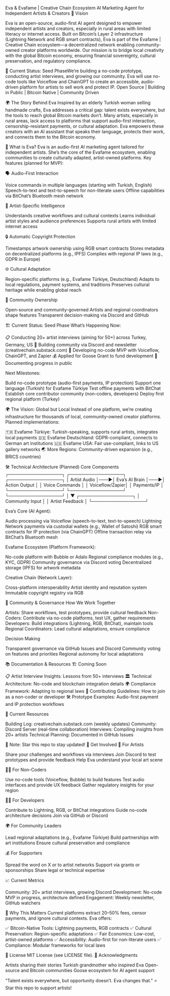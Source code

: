 Eva & Evafame | Creative Chain Ecosystem
AI Marketing Agent for Independent Artists & Creators
🎯 Vision

Eva is an open-source, audio-first AI agent designed to empower independent artists and creators, especially in rural areas with limited literacy or internet access. Built on Bitcoin’s Layer 2 infrastructure (Lightning Network and RGB smart contracts), Eva is part of the Evafame | Creative Chain ecosystem—a decentralized network enabling community-owned creator platforms worldwide. Our mission is to bridge local creativity with the global Bitcoin economy, ensuring financial sovereignty, cultural preservation, and regulatory compliance.

🌱 Current Status: Seed PhaseWe’re building a no-code prototype, conducting artist interviews, and growing our community. Eva will use no-code tools like Voiceflow and ChainGPT to create an accessible, audio-driven platform for artists to sell work and protect IP.
Open Source | Building in Public | Bitcoin Native | Community Driven

🌍 The Story Behind Eva
Inspired by an elderly Turkish woman selling handmade crafts, Eva addresses a critical gap: talent exists everywhere, but the tools to reach global Bitcoin markets don’t. Many artists, especially in rural areas, lack access to platforms that support audio-first interaction, censorship-resistant payments, or cultural adaptation. Eva empowers these creators with an AI assistant that speaks their language, protects their work, and connects them to the Bitcoin economy.

🤖 What is Eva?
Eva is an audio-first AI marketing agent tailored for independent artists. She’s the core of the Evafame ecosystem, enabling communities to create culturally adapted, artist-owned platforms. Key features (planned for MVP):

🗣️ Audio-First Interaction

Voice commands in multiple languages (starting with Turkish, English)
Speech-to-text and text-to-speech for non-literate users
Offline capabilities via BitChat’s Bluetooth mesh network

🎨 Artist-Specific Intelligence

Understands creative workflows and cultural contexts
Learns individual artist styles and audience preferences
Supports rural artists with limited internet access

🔒 Automatic Copyright Protection

Timestamps artwork ownership using RGB smart contracts
Stores metadata on decentralized platforms (e.g., IPFS)
Complies with regional IP laws (e.g., GDPR in Europe)

🌐 Cultural Adaptation

Region-specific platforms (e.g., Evafame Türkiye, Deutschland)
Adapts to local regulations, payment systems, and traditions
Preserves cultural heritage while enabling global reach

🤝 Community Ownership

Open-source and community-governed
Artists and regional coordinators shape features
Transparent decision-making via Discord and GitHub

🏗️ Current Status: Seed Phase
What’s Happening Now:

📋 Conducting 20+ artist interviews (aiming for 50+) across Turkey, Germany, US
💬 Building community via Discord and newsletter (creativechain.substack.com)
🎯 Developing no-code MVP with Voiceflow, ChainGPT, and Zapier
💰 Applied for Goose Grant to fund development
📝 Documenting progress in public

Next Milestones:

Build no-code prototype (audio-first payments, IP protection)
Support one language (Turkish) for Evafame Türkiye
Test offline payments with BitChat
Establish core contributor community (non-coders, developers)
Deploy first regional platform (Turkey)

🌍 The Vision: Global but Local
Instead of one platform, we’re creating infrastructure for thousands of local, community-owned creator platforms. Planned implementations:

🇹🇷 Evafame Türkiye: Turkish-speaking, supports rural artists, integrates local payments
🇩🇪 Evafame Deutschland: GDPR-compliant, connects to German art institutions
🇺🇸 Evafame USA: Fair use-compliant, links to US gallery networks
🌏 More Regions: Community-driven expansion (e.g., BRICS countries)

🛠️ Technical Architecture (Planned)
Core Components
┌─────────────────┐    ┌─────────────────┐    ┌─────────────────┐
│ Artist Audio    │───▶│ Eva’s AI Brain  │───▶│ Action Output   │
│ Voice Commands  │    │ Voiceflow/Zapier│    │ Payments/IP     │
└─────────────────┘    └─────────────────┘    └─────────────────┘
                                │
                                ▼
                       ┌─────────────────┐
                       │ Community Input │
                       │ Artist Feedback │
                       └─────────────────┘

Eva’s Core (AI Agent):

Audio processing via Voiceflow (speech-to-text, text-to-speech)
Lightning Network payments via custodial wallets (e.g., Wallet of Satoshi)
RGB smart contracts for IP protection (via ChainGPT)
Offline transaction relay via BitChat’s Bluetooth mesh

Evafame Ecosystem (Platform Framework):

No-code platform with Bubble or Adalo
Regional compliance modules (e.g., KYC, GDPR)
Community governance via Discord voting
Decentralized storage (IPFS) for artwork metadata

Creative Chain (Network Layer):

Cross-platform interoperability
Artist identity and reputation system
Immutable copyright registry via RGB

🤝 Community & Governance
How We Work Together

Artists: Share workflows, test prototypes, provide cultural feedback
Non-Coders: Contribute via no-code platforms, test UX, gather requirements
Developers: Build integrations (Lightning, RGB, BitChat), maintain tools
Regional Coordinators: Lead cultural adaptations, ensure compliance

Decision Making

Transparent governance via GitHub Issues and Discord
Community voting on features and priorities
Regional autonomy for local adaptations

📚 Documentation & Resources
🏗️ Coming Soon

📋 Artist Interview Insights: Lessons from 50+ interviews
🏛️ Technical Architecture: No-code and blockchain integration details
🌍 Compliance Framework: Adapting to regional laws
🤝 Contributing Guidelines: How to join as a non-coder or developer
🛠️ Prototype Examples: Audio-first payment and IP protection workflows

📖 Current Resources

Building Log: creativechain.substack.com (weekly updates)
Community: Discord Server (real-time collaboration)
Interviews: Compiling insights from 20+ artists
Technical Planning: Documented in GitHub Issues

📝 Note: Star this repo to stay updated!
🚀 Get Involved
🎨 For Artists

Share your challenges and workflows via interviews
Join Discord to test prototypes and provide feedback
Help Eva understand your local art scene

👩‍💻 For Non-Coders

Use no-code tools (Voiceflow, Bubble) to build features
Test audio interfaces and provide UX feedback
Gather regulatory insights for your region

👨‍💻 For Developers

Contribute to Lightning, RGB, or BitChat integrations
Guide no-code architecture decisions
Join via GitHub or Discord

🌍 For Community Leaders

Lead regional adaptations (e.g., Evafame Türkiye)
Build partnerships with art institutions
Ensure cultural preservation and compliance

💰 For Supporters

Spread the word on X or to artist networks
Support via grants or sponsorships
Share legal or technical expertise

📈 Current Metrics

Community: 20+ artist interviews, growing Discord
Development: No-code MVP in progress, architecture defined
Engagement: Weekly newsletter, GitHub watchers

🎯 Why This Matters
Current platforms extract 20–50% fees, censor payments, and ignore cultural contexts. Eva offers:

✅ Bitcoin-Native Tools: Lightning payments, RGB contracts
✅ Cultural Preservation: Region-specific adaptations
✅ Fair Economics: Low-cost, artist-owned platforms
✅ Accessibility: Audio-first for non-literate users
✅ Compliance: Modular frameworks for local laws

📄 License
MIT License (see LICENSE file).
🙏 Acknowledgments

Artists sharing their stories
Turkish grandmother who inspired Eva
Open-source and Bitcoin communities
Goose ecosystem for AI agent support

"Talent exists everywhere, but opportunity doesn’t. Eva changes that."
⭐ Star this repo to support artists!
